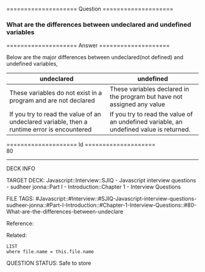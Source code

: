 ==================== Question ====================  

### What are the differences between undeclared and undefined variables  

==================== Answer ====================  

Below are the major differences between undeclared(not defined) and undefined
variables,

| undeclared                                                                                  | undefined                                                                              |
| ------------------------------------------------------------------------------------------- | -------------------------------------------------------------------------------------- |
| These variables do not exist in a program and are not declared                              | These variables declared in the program but have not assigned any value                |
| If you try to read the value of an undeclared variable, then a runtime error is encountered | If you try to read the value of an undefined variable, an undefined value is returned. |

==================== Id ====================  
80
<!--ID: 1707879885684-->

---

DECK INFO

TARGET DECK: Javascript::Interview::SJIQ - Javascript interview questions - sudheer jonna::Part I - Introduction::Chapter 1 - Interview Questions

FILE TAGS: #Javascript::#Interview::#SJIQ-Javascript-interview-questions-sudheer-jonna::#Part-I-Introduction::#Chapter-1-Interview-Questions::#80-What-are-the-differences-between-undeclare

Reference:

Related:

```dataview
LIST
where file.name = this.file.name
```
QUESTION STATUS: Safe to store
